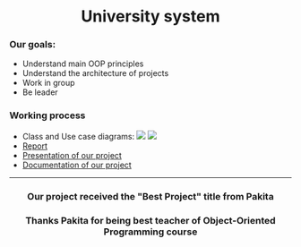 <div id = "header", align = "center">
  <h1> University system </h1>
</div>


<div>
  <h3> Our goals: </h3>
  <ul>
    <li>Understand main OOP principles
    <li>Understand the architecture of projects
    <li>Work in group
    <li>Be leader
  </ul>
</div>

<div>
  <h3> Working process </h3>
  <ul>
    <li> Class and Use case diagrams:
      <img src = "https://github.com/Erdauit/OOP_final_University/blob/main/Diagrams/Class_Diagram_1.png">
      <img src = "https://github.com/Erdauit/OOP_final_University/blob/main/Diagrams/Use_Case_Diagram_1.png">
    <li> <a href = "https://github.com/Erdauit/OOP_final_University/blob/main/report.pdf"> Report </a>
    <li> <a href = "https://github.com/Erdauit/OOP_final_University/blob/main/presentation.pdf"> Presentation of our project </a>
    <li> <a href = "https://github.com/Erdauit/OOP_final_University/tree/main/Documentation">Documentation of our project</a>
  </ul>
</div>

<hr class="dashed">
  <div id = "header", align = "center">
    <h3>Our project received the "Best Project" title from Pakita</h3>
    <h3>Thanks Pakita for being best teacher of Object-Oriented Programming course </h3>
  </div>
